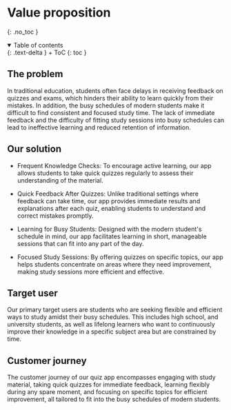 

# Value proposition
{: .no_toc }

<details open markdown="block">
{: .text-delta }
<summary>Table of contents</summary>
+ ToC
{: toc }
</details>

## The problem
In traditional education, students often face delays in receiving feedback on quizzes and exams, which hinders their ability to learn quickly from their mistakes. In addition, the busy schedules of modern students make it difficult to find consistent and focused study time. The lack of immediate feedback and the difficulty of fitting study sessions into busy schedules can lead to ineffective learning and reduced retention of information.

## Our solution

- Frequent Knowledge Checks: To encourage active learning, our app allows students to take quick quizzes regularly to assess their understanding of the material.

- Quick Feedback After Quizzes: Unlike traditional settings where feedback can take time, our app provides immediate results and explanations after each quiz, enabling students to understand and correct mistakes promptly.

- Learning for Busy Students: Designed with the modern student's schedule in mind, our app facilitates learning in short, manageable sessions that can fit into any part of the day.

- Focused Study Sessions: By offering quizzes on specific topics, our app helps students concentrate on areas where they need improvement, making study sessions more efficient and effective.

## Target user 
Our primary target users are students who are seeking flexible and efficient ways to study amidst their busy schedules. This includes high school, and university students, as well as lifelong learners who want to continuously improve their knowledge in a specific subject area but are constrained by time.

## Customer journey
The customer journey of our quiz app encompasses engaging with study material, taking quick quizzes for immediate feedback, learning flexibly during any spare moment, and focusing on specific topics for efficient improvement, all tailored to fit into the busy schedules of modern students.
